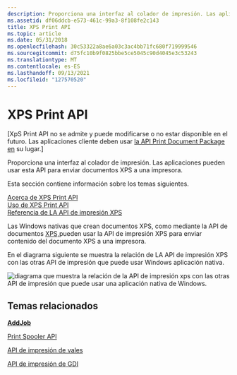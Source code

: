 ```yaml
---
description: Proporciona una interfaz al colador de impresión. Las aplicaciones pueden usar esta API para enviar documentos XPS a una impresora.
ms.assetid: df06ddcb-e573-461c-99a3-8f108fe2c143
title: XPS Print API
ms.topic: article
ms.date: 05/31/2018
ms.openlocfilehash: 30c53322a8ae6a03c3ac4bb71fc680f719999546
ms.sourcegitcommit: d75fc10b9f0825bbe5ce5045c90d4045e3c53243
ms.translationtype: MT
ms.contentlocale: es-ES
ms.lasthandoff: 09/13/2021
ms.locfileid: "127570520"
---
```

# <a name="xps-print-api"></a>XPS Print API

\[XpS Print API no se admite y puede modificarse o no estar disponible en el futuro. Las aplicaciones cliente deben usar [la API Print Document Package en](./tailored-app-printing-api.md) su lugar.\]

Proporciona una interfaz al colador de impresión. Las aplicaciones pueden usar esta API para enviar documentos XPS a una impresora.

Esta sección contiene información sobre los temas siguientes.

<dl>

[Acerca de XPS Print API](about-xps-print-api.md)  
[Uso de XPS Print API](using-the-xps-print-api.md)  
[Referencia de LA API de impresión XPS](xpsprint-interfaces.md)  
</dl>

Las Windows nativas que crean documentos XPS, como mediante la API de documentos [XPS,](/previous-versions/windows/desktop/dd316976(v=vs.85))pueden usar la API de impresión XPS para enviar contenido del documento XPS a una impresora.

En el diagrama siguiente se muestra la relación de LA API de impresión XPS con las otras API de impresión que puede usar Windows aplicación nativa.

![diagrama que muestra la relación de la API de impresión xps con las otras API de impresión que puede usar una aplicación nativa de Windows.](images/print-apis-xps.png)

## <a name="related-topics"></a>Temas relacionados

<dl> <dt>

[**AddJob**](addjob.md)
</dt> <dt>

[Print Spooler API](print-spooler-api.md)
</dt> <dt>

[API de impresión de vales](print-ticket-api.md)
</dt> <dt>

[API de impresión de GDI](gdi-printing.md)
</dt> </dl>

 

 

